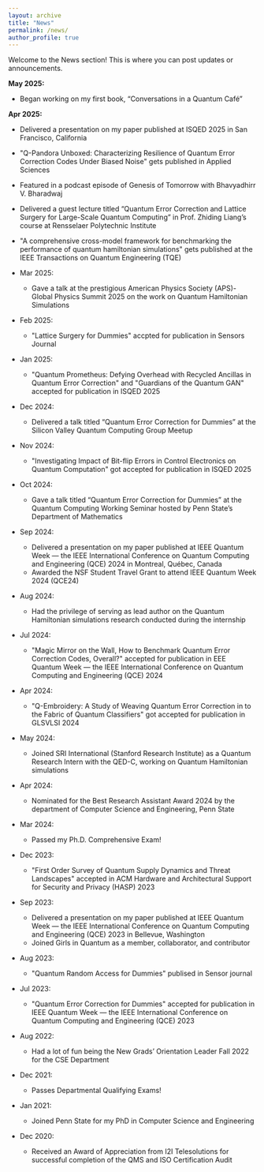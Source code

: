 ```yaml
---
layout: archive
title: "News"
permalink: /news/
author_profile: true
---
```


Welcome to the News section! This is where you can post updates or announcements.

**May 2025:**
  * <i class="fas fa-book"></i> Began working on my first book, “Conversations in a Quantum Café”
    
 **Apr 2025:**
  * <i class="fas fa-microphone"></i> Delivered a presentation on my paper published at ISQED 2025 in San Francisco, California
  * <i class="fas fa-book-open"></i> "Q-Pandora Unboxed: Characterizing Resilience of Quantum Error Correction Codes Under Biased Noise" gets published in Applied Sciences
  * <i class="fas fa-microphone"></i> Featured in a podcast episode of Genesis of Tomorrow with Bhavyadhirr V. Bharadwaj
  * <i class="fas fa-microphone"></i> Delivered a guest lecture titled “Quantum Error Correction and Lattice Surgery for Large-Scale Quantum Computing” in Prof. Zhiding Liang’s course at Rensselaer Polytechnic Institute
  * <i class="fas fa-book-open"></i> "A comprehensive cross-model framework for benchmarking the performance of quantum hamiltonian simulations" gets published at the IEEE Transactions on Quantum Engineering (TQE)
    
* Mar 2025:
  * <i class="fas fa-microphone"></i> Gave a talk at the prestigious American Physics Society (APS)-Global Physics Summit 2025 on the work on Quantum Hamiltonian Simulations
    
* Feb 2025:
  * <i class="fas fa-book-open"></i> "Lattice Surgery for Dummies" accpted for publication in Sensors Journal
    
* Jan 2025:
  * <i class="fas fa-book-open"></i> "Quantum Prometheus: Defying Overhead with Recycled Ancillas in Quantum Error Correction" and "Guardians of the Quantum GAN" accepted for publication in ISQED 2025
    
* Dec 2024:
  * <i class="fas fa-microphone"></i> Delivered a talk titled “Quantum Error Correction for Dummies” at the Silicon Valley Quantum Computing Group Meetup
    
* Nov 2024:
  * <i class="fas fa-book-open"></i> "Investigating Impact of Bit-flip Errors in Control Electronics on Quantum Computation" got accepted for publication in ISQED 2025
    
* Oct 2024:
  * <i class="fas fa-microphone"></i> Gave a talk titled “Quantum Error Correction for Dummies” at the Quantum Computing Working Seminar hosted by Penn State’s Department of Mathematics
    
* Sep 2024:
  * <i class="fas fa-microphone"></i> Delivered a presentation on my paper published at IEEE Quantum Week — the IEEE International Conference on Quantum Computing and Engineering (QCE) 2024 in Montreal, Québec, Canada
  * <i class="fas fa-award"></i> Awarded the NSF Student Travel Grant to attend IEEE Quantum Week 2024 (QCE24)
    
* Aug 2024:
  * <i class="fas fa-award"></i> Had the privilege of serving as lead author on the Quantum Hamiltonian simulations research conducted during the internship
    
* Jul 2024:
  * <i class="fas fa-book-open"></i> "Magic Mirror on the Wall, How to Benchmark Quantum Error Correction Codes, Overall?" accepted for publication in EEE Quantum Week — the IEEE International Conference on Quantum Computing and Engineering (QCE) 2024
    
* Apr 2024:
  * <i class="fas fa-book-open"></i> "Q-Embroidery: A Study of Weaving Quantum Error Correction in to the Fabric of Quantum Classifiers" got accepted for publication in GLSVLSI 2024
    
* May 2024:
  * <i class="fas fa-briefcase"></i> Joined SRI International (Stanford Research Institute) as a Quantum Research Intern with the QED-C, working on Quantum Hamiltonian simulations
    
* Apr 2024:
  * <i class="fas fa-award"></i> Nominated for the Best Research Assistant Award 2024 by the department of Computer Science and Engineering, Penn State
    
* Mar 2024:
  * <i class="fas fa-user-graduate"></i> Passed my Ph.D. Comprehensive Exam!
    
* Dec 2023:
  * <i class="fas fa-book-open"></i> "First Order Survey of Quantum Supply Dynamics and Threat Landscapes" accepted in ACM Hardware and Architectural Support for Security and Privacy (HASP) 2023
    
* Sep 2023:
  * <i class="fas fa-microphone"></i> Delivered a presentation on my paper published at IEEE Quantum Week — the IEEE International Conference on Quantum Computing and Engineering (QCE) 2023 in Bellevue, Washington
  * <i class="fas fa-people-group"></i> Joined Girls in Quantum as a member, collaborator, and contributor
    
* Aug 2023:
  * <i class="fas fa-book-open"></i> "Quantum Random Access for Dummies" publised in Sensor journal
    
* Jul 2023:
  * <i class="fas fa-book-open"></i> "Quantum Error Correction for Dummies" accepted for publication in IEEE Quantum Week — the IEEE International Conference on Quantum Computing and Engineering (QCE) 2023
  
* Aug 2022:
  * <i class="fas fa-people-group"></i> Had a lot of fun being the New Grads’ Orientation Leader Fall 2022 for the CSE Department
    
* Dec 2021:
  * <i class="fas fa-user-graduate"></i> Passes Departmental Qualifying Exams!
    
* Jan 2021:
  * <i class="fas fa-user-graduate"></i> Joined Penn State for my PhD in Computer Science and Engineering
    
* Dec 2020:
  * <i class="fas fa-award"></i> Received an Award of Appreciation from I2I Telesolutions for successful completion of the QMS and ISO Certification Audit
